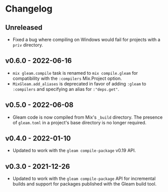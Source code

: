 # Changelog

## Unreleased

- Fixed a bug where compiling on Windows would fail for projects with a `priv`
  directory.

## v0.6.0 - 2022-06-16

- `mix gleam.compile` task is renamed to `mix compile.gleam` for compatibility
  with the `:compilers` Mix.Project option.
- `MixGleam.add_aliases` is deprecated in favor of adding `:gleam` to `:compilers`
  and specifying an alias for `:"deps.get"`.

## v0.5.0 - 2022-06-08

- Gleam code is now compiled from Mix's `_build` directory. The presence of
  `gleam.toml` in a project's base directory is no longer required.

## v0.4.0 - 2022-01-10

- Updated to work with the `gleam compile-package` v0.19 API.

## v0.3.0 - 2021-12-26

- Updated to work with the `gleam compile-package` API for incremental builds
  and support for packages published with the Gleam build tool.
